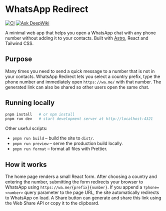 # WhatsApp Redirect

[![CI](https://github.com/ragnarok22/whatsapp-numbers/actions/workflows/test.yml/badge.svg)](https://github.com/ragnarok22/whatsapp-numbers/actions/workflows/test.yml)
[![Ask DeepWiki](https://deepwiki.com/badge.svg)](https://deepwiki.com/ragnarok22/whatsapp-numbers)

A minimal web app that helps you open a WhatsApp chat with any phone number without adding it to your contacts. Built with [Astro](https://astro.build/), React and Tailwind CSS.

## Purpose

Many times you need to send a quick message to a number that is not in your contacts. WhatsApp Redirect lets you select a country prefix, type the phone number and immediately open `https://wa.me/` with that number. The generated link can also be shared so other users open the same chat.

## Running locally

```bash
pnpm install   # or npm install
pnpm run dev   # start development server at http://localhost:4321
```

Other useful scripts:

- `pnpm run build` – build the site to `dist/`.
- `pnpm run preview` – serve the production build locally.
- `pnpm run format` – format all files with Prettier.

## How it works

The home page renders a small React form. After choosing a country and entering the number, submitting the form redirects your browser to WhatsApp using `https://wa.me/{prefix}{number}`. If you append a `?phone=<number>` query parameter to the page URL, the site automatically redirects to WhatsApp on load. A Share button can generate and share this link using the Web Share API or copy it to the clipboard.
